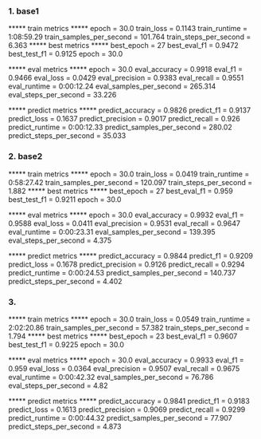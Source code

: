 ### 1. base1
***** train metrics *****
  epoch                    =       30.0
  train_loss               =     0.1143
  train_runtime            = 1:08:59.29
  train_samples_per_second =    101.764
  train_steps_per_second   =      6.363
***** best metrics *****
  best_epoch   =     27
  best_eval_f1 = 0.9472
  best_test_f1 = 0.9125
  epoch        =   30.0

***** eval metrics *****
  epoch                   =       30.0
  eval_accuracy           =     0.9918
  eval_f1                 =     0.9466
  eval_loss               =     0.0429
  eval_precision          =     0.9383
  eval_recall             =     0.9551
  eval_runtime            = 0:00:12.24
  eval_samples_per_second =    265.314
  eval_steps_per_second   =     33.226

***** predict metrics *****
  predict_accuracy           =     0.9826
  predict_f1                 =     0.9137
  predict_loss               =     0.1637
  predict_precision          =     0.9017
  predict_recall             =      0.926
  predict_runtime            = 0:00:12.33
  predict_samples_per_second =     280.02
  predict_steps_per_second   =     35.033

### 2. base2
***** train metrics *****
  epoch                    =       30.0
  train_loss               =     0.0419
  train_runtime            = 0:58:27.42
  train_samples_per_second =    120.097
  train_steps_per_second   =      1.882
***** best metrics *****
  best_epoch   =     27
  best_eval_f1 =  0.959
  best_test_f1 = 0.9211
  epoch        =   30.0

***** eval metrics *****
  epoch                   =       30.0
  eval_accuracy           =     0.9932
  eval_f1                 =     0.9588
  eval_loss               =     0.0411
  eval_precision          =     0.9531
  eval_recall             =     0.9647
  eval_runtime            = 0:00:23.31
  eval_samples_per_second =    139.395
  eval_steps_per_second   =      4.375

***** predict metrics *****
  predict_accuracy           =     0.9844
  predict_f1                 =     0.9209
  predict_loss               =     0.1678
  predict_precision          =     0.9126
  predict_recall             =     0.9294
  predict_runtime            = 0:00:24.53
  predict_samples_per_second =    140.737
  predict_steps_per_second   =      4.402

### 3. 

***** train metrics *****
  epoch                    =       30.0
  train_loss               =     0.0549
  train_runtime            = 2:02:20.86
  train_samples_per_second =     57.382
  train_steps_per_second   =      1.794
***** best metrics *****
  best_epoch   =     23
  best_eval_f1 = 0.9607
  best_test_f1 = 0.9225
  epoch        =   30.0

***** eval metrics *****
  epoch                   =       30.0
  eval_accuracy           =     0.9933
  eval_f1                 =      0.959
  eval_loss               =     0.0364
  eval_precision          =     0.9507
  eval_recall             =     0.9675
  eval_runtime            = 0:00:42.32
  eval_samples_per_second =     76.786
  eval_steps_per_second   =       4.82

  ***** predict metrics *****
  predict_accuracy           =     0.9841
  predict_f1                 =     0.9183
  predict_loss               =     0.1613
  predict_precision          =     0.9069
  predict_recall             =     0.9299
  predict_runtime            = 0:00:44.32
  predict_samples_per_second =     77.907
  predict_steps_per_second   =      4.873